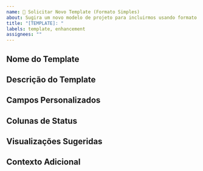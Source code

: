 ```yaml
---
name: 🧩 Solicitar Novo Template (Formato Simples)
about: Sugira um novo modelo de projeto para incluirmos usando formato markdown
title: "[TEMPLATE]: "
labels: template, enhancement
assignees: ""
---
```


## Nome do Template

<!-- Como você sugere chamar este template? Ex: kanban-desenvolvimento-v1 -->

## Descrição do Template

<!-- Descreva o propósito e caso de uso deste template -->

## Campos Personalizados

<!-- Quais campos personalizados este template deveria incluir? -->
<!-- Exemplo:
- Prioridade (single_select): Alta, Média, Baixa
- Tempo Estimado (number): Horas estimadas para conclusão
- Responsável (text): Nome do responsável
-->

## Colunas de Status

<!-- Quais colunas de status (workflow) este template deveria ter? -->
<!-- Exemplo:
- Backlog (cinza)
- Pronto para Iniciar (azul)
- Em Andamento (amarelo)
- Revisão (laranja)
- Concluído (verde)
-->

## Visualizações Sugeridas

<!-- Quais visualizações (views) seriam úteis para este template? -->
<!-- Exemplo:
- Visão Geral: Agrupado por Status
- Por Responsável: Agrupado por campo Responsável
-->

## Contexto Adicional

<!-- Forneça qualquer contexto adicional sobre por que este template seria útil -->
